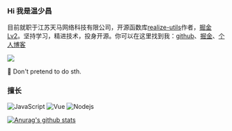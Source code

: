 ### Hi 我是温少昌

目前就职于江苏天马网络科技有限公司，开源函数库[realize-utils](https://github.com/wenreq/realize-utils)作者，[掘金Lv2](https://juejin.cn/user/3817127508447896)。坚持学习，精进技术，投身开源。你可以在这里找到我：[github](https://github.com/wenreq)、[掘金](https://juejin.cn/user/3817127508447896/posts)、[个人博客](http://www.wenreq.site/blog/)

![](https://visitor-badge.glitch.me/badge?page_id=wenreq.wenreq)

💬 Don't pretend to do sth.

### 擅长

![JavaScript](https://img.shields.io/badge/-JavaScript-black?style=flat-square&logo=javascript)
![Vue](https://img.shields.io/badge/-Vue-339933?style=flat-square&logo=vue.js&logoColor=white)
![Nodejs](https://img.shields.io/badge/-Nodejs-339933?style=flat-square&logo=Node.js&logoColor=white)
<!--![TypeScript](https://img.shields.io/badge/-TypeScript-007ACC?style=flat-square&logo=typescript&logoColor=white)-->

[![Anurag's github stats](https://github-readme-stats.vercel.app/api?username=wenreq)](https://github.com/anuraghazra/github-readme-stats)

<!--
**wenreq/wenreq** is a ✨ _special_ ✨ repository because its `README.md` (this file) appears on your GitHub profile.

Here are some ideas to get you started:

- 🔭 I’m currently working on ...
- 🌱 I’m currently learning ...
- 👯 I’m looking to collaborate on ...
- 🤔 I’m looking for help with ...
- 💬 Ask me about ...
- 📫 How to reach me: ...
- 😄 Pronouns: ...
- ⚡ Fun fact: ...
-->
